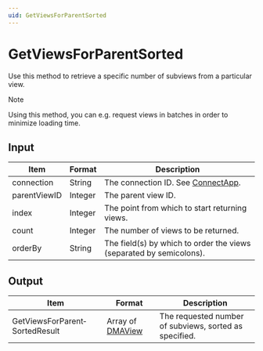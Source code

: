 ```yaml
---
uid: GetViewsForParentSorted
---
```


# GetViewsForParentSorted

Use this method to retrieve a specific number of subviews from a particular view.

> [!NOTE]
> Using this method, you can e.g. request views in batches in order to minimize loading time.

## Input

| Item         | Format  | Description                                                                      |
|--------------|---------|----------------------------------------------------------------------------------|
| connection   | String  | The connection ID. See [ConnectApp](xref:ConnectApp). |
| parentViewID | Integer | The parent view ID.                                                              |
| index        | Integer | The point from which to start returning views.                                   |
| count        | Integer | The number of views to be returned.                                              |
| orderBy      | String  | The field(s) by which to order the views (separated by semicolons).              |

## Output

| Item | Format | Description |
|--|--|--|
| GetViewsForParent­SortedResult | Array of [DMAView](xref:DMAView) | The requested number of subviews, sorted as specified. |
